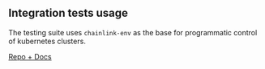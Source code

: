 ## Integration tests usage

The testing suite uses `chainlink-env` as the base for programmatic control of kubernetes clusters.

[Repo + Docs](https://github.com/smartcontractkit/chainlink-env)